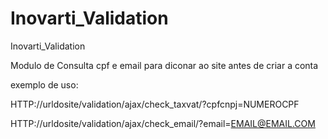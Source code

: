 Inovarti_Validation
===================

Inovarti_Validation


Modulo de Consulta cpf e email para diconar ao site antes de criar a conta

exemplo de uso:

HTTP://urldosite/validation/ajax/check_taxvat/?cpfcnpj=NUMEROCPF

HTTP://urldosite/validation/ajax/check_email/?email=EMAIL@EMAIL.COM
